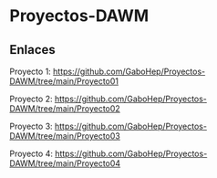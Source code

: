 # Proyectos-DAWM


## Enlaces

Proyecto 1: https://github.com/GaboHep/Proyectos-DAWM/tree/main/Proyecto01

Proyecto 2: https://github.com/GaboHep/Proyectos-DAWM/tree/main/Proyecto02

Proyecto 3: https://github.com/GaboHep/Proyectos-DAWM/tree/main/Proyecto03

Proyecto 4: https://github.com/GaboHep/Proyectos-DAWM/tree/main/Proyecto04 



